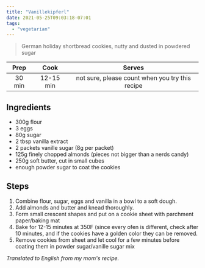 ```yaml
---
title: "Vanillekipferl"
date: 2021-05-25T09:03:18-07:01
tags:
  - "vegetarian"
---
```


> German holiday shortbread cookies, nutty and dusted in powdered sugar


| Prep   | Cook | Serves |
| :----: | :----: | :----: |
| 30 min | 12-15 min | not sure, please count when you try this recipe |

## Ingredients

- 300g flour
- 3 eggs
- 80g sugar
- 2 tbsp vanilla extract
- 2 packets vanille sugar (8g per packet)
- 125g finely chopped almonds (pieces not bigger than a nerds candy)
- 250g soft butter, cut in small cubes
- enough powder sugar to coat the cookies


## Steps

1. Combine flour, sugar, eggs and vanilla in a bowl to a soft dough.
2. Add almonds and butter and knead thoroughly.
3. Form small crescent shapes and put on a cookie sheet with parchment paper/baking mat
4. Bake for 12-15 minutes at 350F (since every ofen is different, check after 10 minutes, and if the cookies have a golden color they can be removed.
5. Remove cookies from sheet and let cool for a few minutes before coating them in powder sugar/vanille sugar mix

_Translated to English from my mom's recipe._
